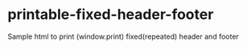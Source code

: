# printable-fixed-header-footer
Sample html to print (window.print) fixed(repeated) header and footer
